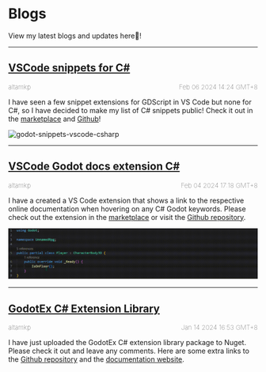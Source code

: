 # Blogs

View my latest blogs and updates here👀!

---

## [VSCode snippets for C#](content/202402061424_VSCodeCsSnippets.md)

<div style="display: flex; justify-content: space-between;">
  <div style="text-align: left; font-size: small; font-weight: lighter;">altamkp</div>
  <div style="text-align: right; font-size: small; font-weight: lighter;">Feb 06 2024 14:24 GMT+8</div>
</div>

I have seen a few snippet extensions for GDScript in VS Code but none for C#, so I have decided to make my list of C# snippets public! Check it out in the [marketplace](https://marketplace.visualstudio.com/items?itemName=altamkp.godot-snippets-vscode-csharp) and [Github](https://github.com/altamkp/godot-snippets-vscode-csharp)!

![godot-snippets-vscode-csharp](https://raw.githubusercontent.com/altamkp/godot-snippets-vscode-csharp/master/docs/images/showcase.gif)

---

## [VSCode Godot docs extension C#](content/202402041718_VSCodeDocs.md)

<div style="display: flex; justify-content: space-between;">
  <div style="text-align: left; font-size: small; font-weight: lighter;">altamkp</div>
  <div style="text-align: right; font-size: small; font-weight: lighter;">Feb 04 2024 17:18 GMT+8</div>
</div>

I have a created a VS Code extension that shows a link to the respective online documentation when hovering on any C# Godot keywords. Please check out the extension in the [marketplace](https://marketplace.visualstudio.com/items?itemName=altamkp.godot-docs-vscode-csharp) or visit the [Github repository](https://github.com/altamkp/godot-docs-vscode-csharp).

![godot-docs-vscode-csharp](https://raw.githubusercontent.com/altamkp/godot-docs-vscode-csharp/master/docs/images/showcase.gif)

---

## [GodotEx C# Extension Library](content/202401141653_GodotEx.md)

<div style="display: flex; justify-content: space-between;">
  <div style="text-align: left; font-size: small; font-weight: lighter;">altamkp</div>
  <div style="text-align: right; font-size: small; font-weight: lighter;">Jan 14 2024 16:53 GMT+8</div>
</div>

I have just uploaded the GodotEx C# extension library package to Nuget. Please check it out and leave any comments. Here are some extra links to the [Github repository](https://github.com/altamkp/GodotEx) and the [documentation website](https://altamkp.github.io/GodotEx).
